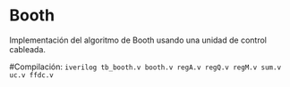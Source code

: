 # Booth

Implementación del algoritmo de Booth usando una unidad de control cableada.


#Compilación: 
`iverilog tb_booth.v booth.v regA.v regQ.v regM.v sum.v uc.v ffdc.v`

